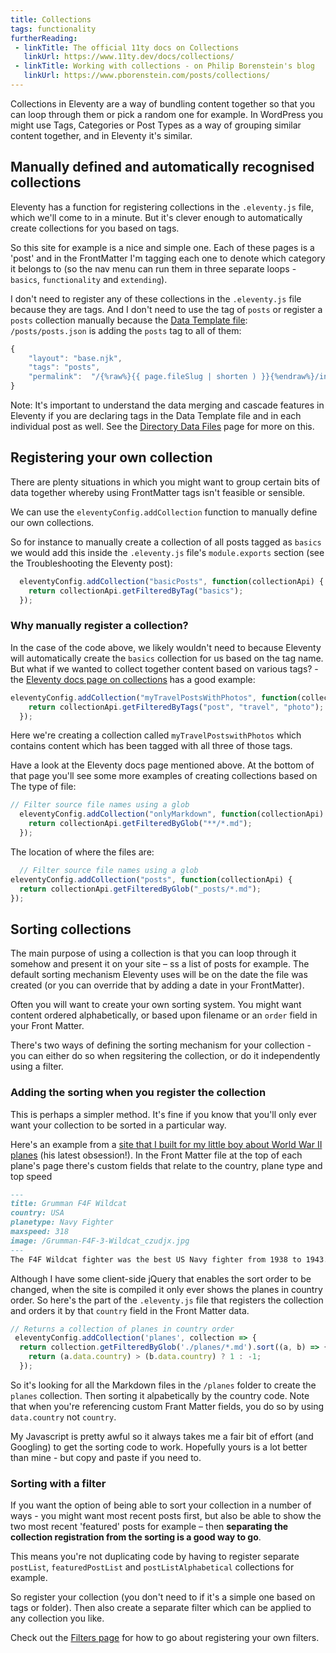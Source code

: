 ```yaml
---
title: Collections
tags: functionality
furtherReading:
 - linkTitle: The official 11ty docs on Collections
   linkUrl: https://www.11ty.dev/docs/collections/ 
 - linkTitle: Working with collections - on Philip Borenstein's blog
   linkUrl: https://www.pborenstein.com/posts/collections/ 
---
```


Collections in Eleventy are a way of bundling content together so that you can loop through them or pick a random one for example. In WordPress you might use Tags, Categories or Post Types as a way of grouping similar content together, and in Eleventy it's similar.

## Manually defined and automatically recognised collections

Eleventy has a function for registering collections in the `.eleventy.js` file, which we'll come to in a minute. But it's clever enough to automatically create collections for you based on tags. 

So this site for example is a nice and simple one. Each of these pages is a 'post' and in the FrontMatter I'm tagging each one to denote which category it belongs to (so the nav menu can run them in three separate loops - `basics`, `functionality` and `extending`).

I don't need to register any of these collections in the `.eleventy.js` file because they are tags. And I don't need to use the tag of `posts` or register a `posts` collection manually because the [Data Template file](/directory-data-files):  `/posts/posts.json` is adding the `posts` tag to all of them:

```js
{
    "layout": "base.njk",
    "tags": "posts",
    "permalink":  "/{%raw%}{{ page.fileSlug | shorten ) }}{%endraw%}/index.html"
}
  ```
Note: It's important to understand the data merging and cascade features in Eleventy if you are declaring tags in the Data Template file and in each individual post as well. See the [Directory Data Files](/directory-data-files) page for more on this.

## Registering your own collection

There are plenty situations in which you might want to group certain bits of data together whereby using FrontMatter tags isn't feasible or sensible.

We can use the `eleventyConfig.addCollection` function to manually define our own collections.

So for instance to manually create a collection of all posts tagged as `basics` we would add this inside the `.eleventy.js` file's `module.exports` section (see the Troubleshooting the Eleventy post):

```js
  eleventyConfig.addCollection("basicPosts", function(collectionApi) {
    return collectionApi.getFilteredByTag("basics");
  });
```

### Why manually register a collection?

In the case of the code above, we likely wouldn't need to because Eleventy will automatically create the `basics` collection for us based on the tag name. But what if we wanted to collect together content based on various tags? - the [Eleventy docs page on collections](https://www.11ty.dev/docs/collections/) has a good example:

```js
eleventyConfig.addCollection("myTravelPostsWithPhotos", function(collectionApi) {
    return collectionApi.getFilteredByTags("post", "travel", "photo");
  });
```  
Here we're creating a collection called `myTravelPostswithPhotos` which contains content which has been tagged with all three of those tags.

Have a look at the Eleventy docs page mentioned above. At the bottom of that page you'll see some more examples of creating collections based on 
The type of file:
```js
// Filter source file names using a glob
  eleventyConfig.addCollection("onlyMarkdown", function(collectionApi) {
    return collectionApi.getFilteredByGlob("**/*.md");
  });
  ```

  The location of where the files are:
  ```js
    // Filter source file names using a glob
  eleventyConfig.addCollection("posts", function(collectionApi) {
    return collectionApi.getFilteredByGlob("_posts/*.md");
  });
  ```

  ## Sorting collections

  The main purpose of using a collection is that you can loop through it somehow and present it on your site – ss a list of posts for example. The default sorting mechanism Eleventy uses will be on the date the file was created (or you can override that by adding a date in your FrontMatter).

  Often you will want to create your own sorting system. You might want content ordered alphabetically, or based upon filename or an `order` field in your Front Matter.

  There's two ways of defining the sorting mechanism for your collection - you can either do so when regsitering the collection, or do it independently using a filter.

  ### Adding the sorting when you register the collection
  This is perhaps a simpler method. It's fine if you know that you'll only ever want your collection to be sorted in a particular way. 
  
  Here's an example from a [site that I built for my little boy about World War II planes](https://world-war-2-planes.netlify.app) (his latest obsession!). In the Front Matter file at the top of each plane's page there's custom fields that relate to the country, plane type and top speed

  ```md
---
title: Grumman F4F Wildcat
country: USA
planetype: Navy Fighter
maxspeed: 318
image: /Grumman-F4F-3-Wildcat_czudjx.jpg
---
The F4F Wildcat fighter was the best US Navy fighter from 1938 to 1943. It was designed in competition with the Brewster F2A Buffalo fighter.
```

Although I have some client-side jQuery that enables the sort order to be changed, when the site is compiled it only ever shows the planes in country order. So here's the part of the `.eleventy.js` file that registers the collection and orders it by that `country` field in the Front Matter data.

```js
// Returns a collection of planes in country order
 eleventyConfig.addCollection('planes', collection => {
  return collection.getFilteredByGlob('./planes/*.md').sort((a, b) => {
    return (a.data.country) > (b.data.country) ? 1 : -1;
  });
```

So it's looking for all the Markdown files in the `/planes` folder to create the `planes` collection. Then sorting it alpabetically by the country code. Note that when you're referencing custom Frant Matter fields, you do so by using `data.country` not `country`.

My Javascript is pretty awful so it always takes me a fair bit of effort (and Googling) to get the sorting code to work. Hopefully yours is a lot better than mine - but copy and paste if you need to.


  ### Sorting with a filter

  If you want the option of being able to sort your collection in a number of ways - you might want most recent posts first, but also be able to show the two most recent 'featured' posts for example – then **separating the collection registration from the sorting is a good way to go**.

  This means you're not duplicating code by having to register separate `postList`, `featuredPostList` and `postListAlphabetical` collections for example.

  So register your collection (you don't need to if it's a simple one based on tags or folder). Then also create a separate filter which can be applied to any collection you like.

  Check out the [Filters page](/filters) for how to go about registering your own filters.
  

